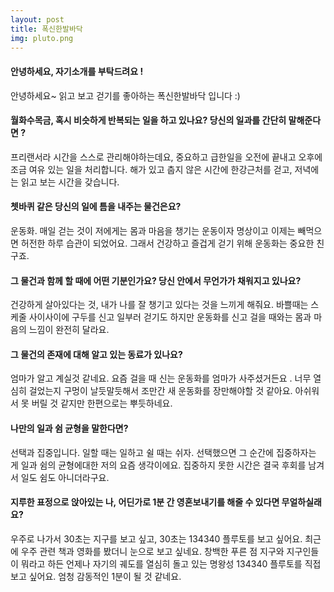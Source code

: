 ```yaml
---
layout: post
title: 폭신한발바닥  
img: pluto.png 
---
```



#### 안녕하세요, 자기소개를 부탁드려요 !

안녕하세요~ 읽고 보고 걷기를 좋아하는 폭신한발바닥 입니다 :) 

#### 월화수목금, 혹시 비슷하게 반복되는 일을 하고 있나요? 당신의 일과를 간단히 말해준다면 ?

프리랜서라 시간을 스스로 관리해야하는데요, 중요하고 급한일을 오전에 끝내고 오후에 조금 여유 있는 일을 처리합니다. 
해가 있고 춥지 않은 시간에 한강근처를 걷고, 저녁에는 읽고 보는 시간을 갖습니다.

#### 쳇바퀴 같은 당신의 일에 틈을 내주는 물건은요?

운동화. 매일 걷는 것이 저에게는 몸과 마음을 챙기는 운동이자 명상이고 이제는 빼먹으면 허전한 하루 습관이 되었어요. 그래서 건강하고 즐겁게 걷기 위해 운동화는 중요한 친구죠. 

#### 그 물건과 함께 할 때에 어떤 기분인가요? 당신 안에서 무언가가 채워지고 있나요?

건강하게 살아있다는 것, 내가 나를 잘 챙기고 있다는 것을 느끼게 해줘요. 바쁠때는 스케줄 사이사이에 구두를 신고 일부러 걷기도 하지만 운동화를 신고 걸을 때와는 몸과 마음의 느낌이 완전히 달라요. 

#### 그 물건의 존재에 대해 알고 있는 동료가 있나요?

엄마가 알고 계실것 같네요. 요즘 걸을 때 신는 운동화를 엄마가 사주셨거든요 . 너무 열심히 걸었는지 구멍이 날듯말듯해서 조만간 새 운동화를 장만해야할 것 같아요. 아쉬워서 못 버릴 것 같지만 한편으로는 뿌듯하네요. 

#### 나만의 일과 쉼 균형을 말한다면?

선택과 집중입니다. 일할 때는 일하고 쉴 때는 쉬자. 선택했으면 그 순간에 집중하자는 게 일과 쉼의 균형에대한 저의 요즘 생각이에요. 집중하지 못한 시간은 결국 후회를 남겨서 일도 쉼도 아니더라구요. 


#### 지루한 표정으로 앉아있는 나, 어딘가로 1분 간 영혼보내기를 해줄 수 있다면 무얼하실래요?

우주로 나가서 30초는 지구를 보고 싶고, 30초는 134340 플루토를 보고 싶어요. 최근에 우주 관련 책과 영화를 봤더니 눈으로 보고 싶네요. 
창백한 푸른 점 지구와 지구인들이 뭐라고 하든 언제나 자기의 궤도를 열심히 돌고 있는 명왕성 134340 플루토를 직접 보고 싶어요. 엄청 감동적인 1분이 될 것 같네요.
